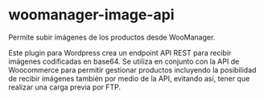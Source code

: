 # woomanager-image-api
Permite subir imágenes de los productos desde WooManager.

Este plugin para Wordpress crea un endpoint API REST para recibir imágenes codificadas en base64. Se utiliza en conjunto con la API de Woocommerce para permitir gestionar productos incluyendo la posibilidad de recibir imágenes también por medio de la API, evitando así, tener que realizar una carga previa por FTP.
